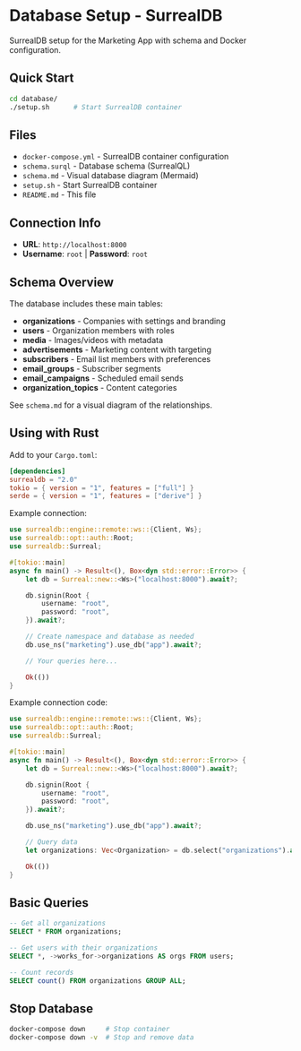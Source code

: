 # Database Setup - SurrealDB

SurrealDB setup for the Marketing App with schema and Docker configuration.

## Quick Start

```bash
cd database/
./setup.sh      # Start SurrealDB container
```

## Files

- `docker-compose.yml` - SurrealDB container configuration
- `schema.surql` - Database schema (SurrealQL)
- `schema.md` - Visual database diagram (Mermaid)
- `setup.sh` - Start SurrealDB container
- `README.md` - This file

## Connection Info

- **URL**: `http://localhost:8000`
- **Username**: `root` | **Password**: `root`

## Schema Overview

The database includes these main tables:

- **organizations** - Companies with settings and branding
- **users** - Organization members with roles
- **media** - Images/videos with metadata
- **advertisements** - Marketing content with targeting
- **subscribers** - Email list members with preferences
- **email_groups** - Subscriber segments
- **email_campaigns** - Scheduled email sends
- **organization_topics** - Content categories

See `schema.md` for a visual diagram of the relationships.

## Using with Rust

Add to your `Cargo.toml`:

```toml
[dependencies]
surrealdb = "2.0"
tokio = { version = "1", features = ["full"] }
serde = { version = "1", features = ["derive"] }
```

Example connection:

```rust
use surrealdb::engine::remote::ws::{Client, Ws};
use surrealdb::opt::auth::Root;
use surrealdb::Surreal;

#[tokio::main]
async fn main() -> Result<(), Box<dyn std::error::Error>> {
    let db = Surreal::new::<Ws>("localhost:8000").await?;

    db.signin(Root {
        username: "root",
        password: "root",
    }).await?;

    // Create namespace and database as needed
    db.use_ns("marketing").use_db("app").await?;

    // Your queries here...

    Ok(())
}
```

Example connection code:

```rust
use surrealdb::engine::remote::ws::{Client, Ws};
use surrealdb::opt::auth::Root;
use surrealdb::Surreal;

#[tokio::main]
async fn main() -> Result<(), Box<dyn std::error::Error>> {
    let db = Surreal::new::<Ws>("localhost:8000").await?;

    db.signin(Root {
        username: "root",
        password: "root",
    }).await?;

    db.use_ns("marketing").use_db("app").await?;

    // Query data
    let organizations: Vec<Organization> = db.select("organizations").await?;

    Ok(())
}
```

## Basic Queries

```sql
-- Get all organizations
SELECT * FROM organizations;

-- Get users with their organizations
SELECT *, ->works_for->organizations AS orgs FROM users;

-- Count records
SELECT count() FROM organizations GROUP ALL;
```

## Stop Database

```bash
docker-compose down     # Stop container
docker-compose down -v  # Stop and remove data
```
